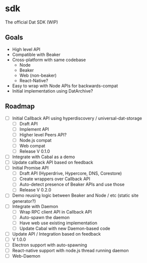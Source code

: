 # sdk
The official Dat SDK (WIP)

## Goals

- High level API
- Compatible with Beaker
- Cross-platform with same codebase
  - Node
  - Beaker
  - Web (non-beaker)
  - React-Native?
- Easy to wrap with Node APIs for backwards-compat
- Initial implementation using DatArchive?

## Roadmap

- [ ] Initial Callback API using hyperdiscovery / universal-dat-storage
  - [ ] Draft API
  - [ ] Implement API
  - [ ] Higher level Peers API?
  - [ ] Node.js compat
  - [ ] Web compat
  - [ ] Release V 0.1.0
- [ ] Integrate with Cabal as a demo
- [ ] Update callback API based on feedback
- [ ] Initial Promise API
  - [ ] Draft API (Hyperdrive, Hypercore, DNS, Corestore)
  - [ ] Create wrappers over Callback API
  - [ ] Auto-detect presence of Beaker APIs and use those
  - [ ] Release V 0.2.0
- [ ] Demo reusing logic between Beaker and Node / etc (static site generator?)
- [ ] Integrate with Daemon
  - [ ] Wrap RPC client API in Callback API
  - [ ] Auto-spawn the daemon
  - [ ] Have web use existing implementation
  - [ ] Update Cabal with new Daemon-based code
- [ ] Update API / Integration based on feedback
- [ ] V 1.0.0
- [ ] Electron support with auto-spawning
- [ ] React-native support with node.js thread running daemon
- [ ] Web-Daemon
